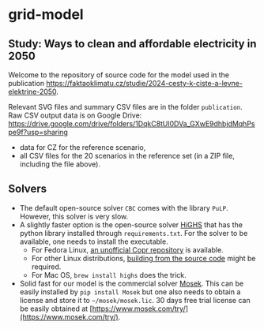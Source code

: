 # grid-model

## Study: Ways to clean and affordable electricity in 2050

Welcome to the repository of source code for the model used in the publication
https://faktaoklimatu.cz/studie/2024-cesty-k-ciste-a-levne-elektrine-2050.

Relevant SVG files and summary CSV files are in the folder `publication`.
Raw CSV output data is on Google Drive:
https://drive.google.com/drive/folders/1DqkC8tUl0DVa_GXwE9dhbjdMqhPspe9f?usp=sharing
 - data for CZ for the reference scenario,
 - all CSV files for the 20 scenarios in the reference set (in a ZIP file, including the file above).

## Solvers

- The default open-source solver `CBC` comes with the library `PuLP`. However, this solver is very slow.
- A slightly faster option is the open-source solver [HiGHS](https://highs.dev/) that has the python library installed through `requirements.txt`. For the solver to be available, one needs to install the executable.
  - For Fedora Linux, [an unofficial Copr repository](https://copr.fedorainfracloud.org/coprs/mgrabovs/HiGHS/) is available.
  - For other Linux distributions, [building from the source code](https://ergo-code.github.io/HiGHS/dev/interfaces/cpp/) might be required.
  - For Mac OS, `brew install highs` does the trick.
- Solid fast for our model is the commercial solver [Mosek](https://www.mosek.com/). This can be easily installed by
`pip install Mosek` but one also needs to obtain a license and store it to `~/mosek/mosek.lic`. 30 days free trial license can be easily obtained at [https://www.mosek.com/try/](https://www.mosek.com/try/).

